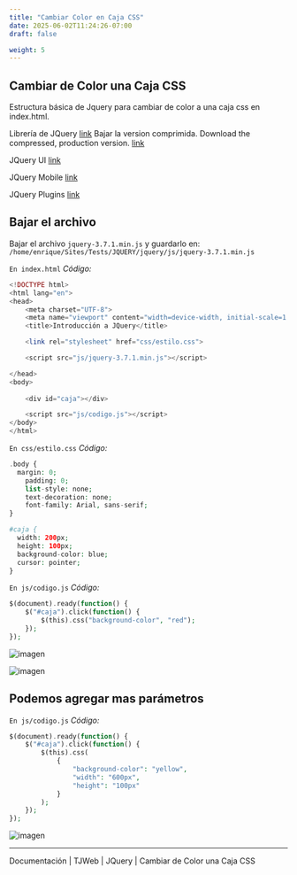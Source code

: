 ```yaml
---
title: "Cambiar Color en Caja CSS"
date: 2025-06-02T11:24:26-07:00
draft: false

weight: 5
---
```


## Cambiar de Color una Caja CSS
Estructura básica de Jquery para cambiar de color a una caja css en index.html.

Librería de JQuery [link](https://jquery.com/download/)
Bajar la version comprimida. Download the compressed, production version. [link](https://code.jquery.com/jquery-3.7.1.min.js)

JQuery UI [link](https://jqueryui.com)

JQuery Mobile [link](https://jquerymobile.com)

JQuery Plugins [link](https://jquery-plugins.net)

## Bajar el archivo
Bajar el archivo `jquery-3.7.1.min.js` y guardarlo en:
`/home/enrique/Sites/Tests/JQUERY/jquery/js/jquery-3.7.1.min.js`

`En index.html`
*Código:*
```php
<!DOCTYPE html>
<html lang="en">
<head>
    <meta charset="UTF-8">
    <meta name="viewport" content="width=device-width, initial-scale=1.0">
    <title>Introducción a JQuery</title>

    <link rel="stylesheet" href="css/estilo.css">

    <script src="js/jquery-3.7.1.min.js"></script>

</head>
<body>
    
    <div id="caja"></div>

    <script src="js/codigo.js"></script>
</body>
</html>
```

`En css/estilo.css`
*Código:*
```php
.body {
  margin: 0;
    padding: 0;
    list-style: none;
    text-decoration: none;
    font-family: Arial, sans-serif;
}

#caja {
  width: 200px;
  height: 100px;
  background-color: blue;
  cursor: pointer;
}
```

`En js/codigo.js`
*Código:*
```php
$(document).ready(function() {
    $("#caja").click(function() {
        $(this).css("background-color", "red");
    });
});
```

![imagen](/herramientas/jquery/Pasted_image_20250602101915.png)

![imagen](/herramientas/jquery/Pasted_image_20250602101928.png)

## Podemos agregar mas parámetros

`En js/codigo.js`
*Código:*
```php
$(document).ready(function() {
    $("#caja").click(function() {
        $(this).css(
            {
                "background-color": "yellow",
                "width": "600px",
                "height": "100px"
            }
        );
    });
});
```

![imagen](/herramientas/jquery/Pasted_image_20250602102913.png)



***
Documentación | TJWeb | JQuery | Cambiar de Color una Caja CSS
